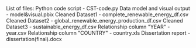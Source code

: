 List of files:
Python code script - CST-code.py
Data model and visual output - model&visual.pbix
Cleaned Dataset1 - complete_renewable_energy_df.csv
Cleaned Dataset2 - global_renewable_energy_production_df.csv
Cleaned Dataset3 - sustainable_energy_df.csv
Relationship column "YEAR" - year.csv
Relationship column "COUNTRY" - country.xls
Dissertation report - dissertation(final).docx
